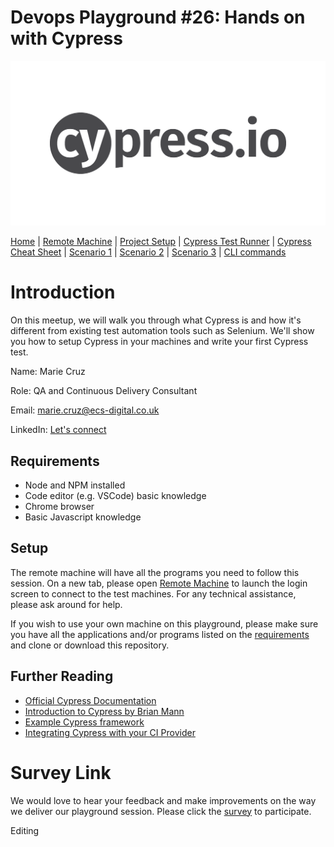 # Devops Playground #26: Hands on with Cypress 
![](images/cypress-io-logo.png)

[Home](README.md) |
[Remote Machine](https://rdp.devopsplayground.com/#/) |
[Project Setup](docs/project-setup.md) |
[Cypress Test Runner](docs/cypress-test-runner.md) |
[Cypress Cheat Sheet](docs/cheat-sheet.md) |
[Scenario 1](docs/scenario1.md) |
[Scenario 2](docs/scenario2.md) |
[Scenario 3](docs/scenario3.md) |
[CLI commands](docs/cli-commands.md) 

# Introduction
On this meetup, we will walk you through what Cypress is and how it's different from existing test automation tools such as Selenium. We'll show you how to setup Cypress in your machines and write your first Cypress test.

Name: Marie Cruz

Role: QA and Continuous Delivery Consultant

Email: marie.cruz@ecs-digital.co.uk

LinkedIn: [Let's connect](https://www.linkedin.com/in/marie-desiree-cruz-95841242/)

## Requirements
- Node and NPM installed
- Code editor (e.g. VSCode) basic knowledge
- Chrome browser
- Basic Javascript knowledge

## Setup
The remote machine will have all the programs you need to follow this session. On a new tab, please open [Remote Machine](https://rdp.devopsplayground.com/#/) to launch the login screen to connect to the test machines. For any technical assistance, please ask around for help. 

If you wish to use your own machine on this playground, please make sure you have all the applications and/or programs listed on the [requirements](#requirements) and clone or download this repository. 

## Further Reading

- [Official Cypress Documentation](https://docs.cypress.io)
- [Introduction to Cypress by Brian Mann](https://www.youtube.com/watch?v=pJ349YntoIs)
- [Example Cypress framework](https://github.com/cypress-io/cypress-example-kitchensink)
- [Integrating Cypress with your CI Provider](https://docs.cypress.io/guides/guides/continuous-integration.html)

# Survey Link
We would love to hear your feedback and make improvements on the way we deliver our playground session. Please click the [survey](https://qabook.typeform.com/to/Ijm7N1
) to participate.

Editing
